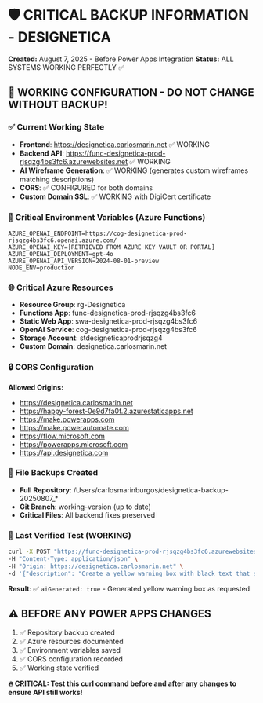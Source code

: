 # 🛡️ CRITICAL BACKUP INFORMATION - DESIGNETICA

**Created:** August 7, 2025 - Before Power Apps Integration
**Status:** ALL SYSTEMS WORKING PERFECTLY ✅

## 🚨 WORKING CONFIGURATION - DO NOT CHANGE WITHOUT BACKUP!

### ✅ Current Working State

- **Frontend**: https://designetica.carlosmarin.net ✅ WORKING
- **Backend API**: https://func-designetica-prod-rjsqzg4bs3fc6.azurewebsites.net ✅ WORKING
- **AI Wireframe Generation**: ✅ WORKING (generates custom wireframes matching descriptions)
- **CORS**: ✅ CONFIGURED for both domains
- **Custom Domain SSL**: ✅ WORKING with DigiCert certificate

### 🔧 Critical Environment Variables (Azure Functions)

```
AZURE_OPENAI_ENDPOINT=https://cog-designetica-prod-rjsqzg4bs3fc6.openai.azure.com/
AZURE_OPENAI_KEY=[RETRIEVED FROM AZURE KEY VAULT OR PORTAL]
AZURE_OPENAI_DEPLOYMENT=gpt-4o
AZURE_OPENAI_API_VERSION=2024-08-01-preview
NODE_ENV=production
```

### 🌐 Critical Azure Resources

- **Resource Group**: rg-Designetica
- **Functions App**: func-designetica-prod-rjsqzg4bs3fc6
- **Static Web App**: swa-designetica-prod-rjsqzg4bs3fc6
- **OpenAI Service**: cog-designetica-prod-rjsqzg4bs3fc6
- **Storage Account**: stdesigneticaprodrjsqzg4
- **Custom Domain**: designetica.carlosmarin.net

### 🔒 CORS Configuration

**Allowed Origins:**

- https://designetica.carlosmarin.net
- https://happy-forest-0e9d7fa0f.2.azurestaticapps.net
- https://make.powerapps.com
- https://make.powerautomate.com
- https://flow.microsoft.com
- https://powerapps.microsoft.com
- https://api.designetica.com

### 📁 File Backups Created

- **Full Repository**: /Users/carlosmarinburgos/designetica-backup-20250807\_\*
- **Git Branch**: working-version (up to date)
- **Critical Files**: All backend fixes preserved

### 🧪 Last Verified Test (WORKING)

```bash
curl -X POST "https://func-designetica-prod-rjsqzg4bs3fc6.azurewebsites.net/api/generate-wireframe" \
-H "Content-Type: application/json" \
-H "Origin: https://designetica.carlosmarin.net" \
-d '{"description": "Create a yellow warning box with black text that says WARNING: TEST MODE", "theme": "minimal"}'
```

**Result**: ✅ `aiGenerated: true` - Generated yellow warning box as requested

## ⚠️ BEFORE ANY POWER APPS CHANGES

1. ✅ Repository backup created
2. ✅ Azure resources documented
3. ✅ Environment variables saved
4. ✅ CORS configuration recorded
5. ✅ Working state verified

**🔥 CRITICAL: Test this curl command before and after any changes to ensure API still works!**
